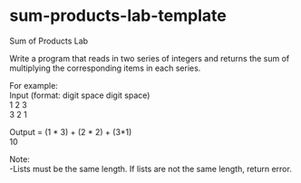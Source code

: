 # sum-products-lab-template
Sum of Products Lab  

Write a program that reads in two series of integers and returns the sum of multiplying the corresponding items in each series.  

For example:  
Input (format: digit space digit space)  
1 2 3  
3 2 1  

Output = (1 * 3) + (2 * 2) + (3*1)  
10  

Note:  
-Lists must be the same length. If lists are not the same length, return error.
